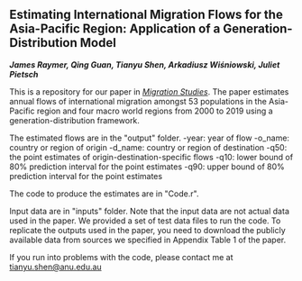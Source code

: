 ## Estimating International Migration Flows for the Asia-Pacific Region: Application of a Generation-Distribution Model
***James Raymer,  Qing Guan,  Tianyu Shen,  Arkadiusz Wiśniowski, Juliet Pietsch***

This is a repository for our paper in [*Migration Studies*](https://academic.oup.com/migration). The paper estimates annual flows of international migration amongst 53 populations in the Asia-Pacific region and four macro world regions from 2000 to 2019 using a generation-distribution framework. 

The estimated flows are in the "output" folder. 
 -year: year of flow
 -o_name: country or region of origin
 -d_name: country or region of destination
 -q50: the point estimates of origin-destination-specific flows
 -q10: lower bound of 80% prediction interval for the point estimates
 -q90: upper bound of 80% prediction interval for the point estimates

The code to produce the estimates are in "Code.r". 

Input data are in "inputs" folder. 
  Note that the input data are not actual data used in the paper. We provided a set of test data files to run the code. 
  To replicate the outputs used in the paper, you need to download the publicly available data from sources we specified in Appendix Table 1 of the paper.



If you run into problems with the code, please contact me at tianyu.shen@anu.edu.au
